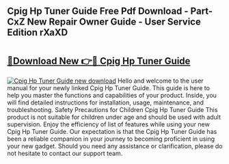 ## Cpig Hp Tuner Guide Free Pdf Download - Part-CxZ New Repair Owner Guide - User Service Edition rXaXD

# <h2><a href="http://bc53003.oget.top/?id=Cpig+Hp+Tuner+Guide">🔗Download New 👉🔴 Cpig Hp Tuner Guide</a></h2>

[![Cpig Hp Tuner Guide new download](https://i.imgur.com/5g1atiW.png)](http://bc53003.oget.top/?id=Cpig+Hp+Tuner+Guide)
Hello and welcome to the user manual for your newly linked Cpig Hp Tuner Guide. This guide is here to help you master the functions and capabilities of your product. Inside, you will find detailed instructions for installation, usage, maintenance, and troubleshooting. Safety Precautions for Children Cpig Hp Tuner Guide This product is not suitable for children under age and should be used with adult supervision. Enjoy the efficiency of list of features while using your new Cpig Hp Tuner Guide. Our expectation is that the Cpig Hp Tuner Guide has been a reliable companion in your journey to becoming proficient in using your new gadget. Should you need any assistance or clarification, please do not hesitate to contact our support team.
